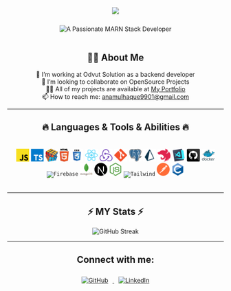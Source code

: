 <h1 align="center">
  <a href="https://anamul-port.netlify.app/">
    <img src="https://readme-typing-svg.herokuapp.com/?lines=Hello,+There!+👋;This+is+Anamul+Haque+;Full-stack+developer&center=true&size=30&color=f5881b">
  </a>
</h1>

<div align="center">
  <img src="https://i.ibb.co/sg6mwtK/ru-IIXbo-Af-WYH.gif" alt="A Passionate MARN Stack Developer" />
</div>

<br/>

<div align="center">
  <h2>🙋‍♂️ About Me</h2>
  <p>
    🌱 I’m working at Odvut Solution as a backend developer<br>
    👯 I’m looking to collaborate on OpenSource Projects<br>
    👨‍💻 All of my projects are available at <a href="https://anamul-port.netlify.app/">My Portfolio</a><br>
    📫 How to reach me: <a href="mailto:anamulhaque9901@gmail.com">anamulhaque9901@gmail.com</a>
  </p>
</div>

<hr>

<h2 align="center">🔥 Languages & Tools & Abilities 🔥</h2>

<div align="center">
  <p style="padding: 20px;">
    <code><img title="Javascript" height="30" src="images/javascript.svg"></code>
    <code><img title="Typescript" height="30" src="https://raw.githubusercontent.com/devicons/devicon/master/icons/typescript/typescript-original.svg"></code>
    <code><img title="Problem Solving" height="30" src="images/problemSolving.png"></code>
    <code><img title="HTML5" height="30" src="images/html5.svg"></code>
    <code><img title="CSS" height="30" src="images/css.svg"></code>
    <code><img title="React" height="30" src="images/react-original.svg"></code>
    <code><img title="Redux" height="30" src="images/redux.svg"></code>
    <code><img title="Git" height="30" src="images/git-original.svg"></code>
    <code><img title="PostgreSQL" height="30" src="images/postgresql.svg"></code>
    <code><img title="Prisma" height="30" src="images/prisma.svg"></code>
    <code><img title="NestJS" height="30" src="images/nestjs.svg"></code>
    <code><img title="Visual Studio Code" height="30" src="images/vscode.png"></code>
    <code><img title="GitHub" height="30" src="images/github.svg"></code>
    <code><img title="Docker" height="30" src="https://raw.githubusercontent.com/devicons/devicon/master/icons/docker/docker-original-wordmark.svg"></code>
    <code><img title="Firebase" height="30" src="https://www.vectorlogo.zone/logos/firebase/firebase-icon.svg"></code>
    <code><img title="MongoDB" height="30" src="https://raw.githubusercontent.com/devicons/devicon/master/icons/mongodb/mongodb-original-wordmark.svg"></code>
    <code><img title="Next.js" height="30" src="images/nextjs.svg"></code>
    <code><img title="Node.js" height="30" src="images/nodejs.svg"></code>
    <code><img title="Tailwind" height="30" src="https://www.vectorlogo.zone/logos/tailwindcss/tailwindcss-icon.svg"></code>
    <code><img title="Postman" height="30" src="images/postman.svg"></code>
    <code><img title="C" height="30" src="https://raw.githubusercontent.com/devicons/devicon/master/icons/c/c-original.svg"></code>
  </p>
</div>

<hr>

<h2 align="center">⚡ MY Stats ⚡</h2>
<div align="center">
  <p>
    <img src="https://github-readme-streak-stats.herokuapp.com/?user=Anamul9901&theme=dark" alt="GitHub Streak" />
  </p>
</div>

<hr>

<h2 align="center">Connect with me:</h2>
<div align="center">
  <p>
    <a href="https://github.com/Anamul9901" target="_blank">
      <img src="https://cdn.jsdelivr.net/npm/simple-icons@3.0.1/icons/github.svg" alt="GitHub" height="40" style="margin: 10px;">
    </a>
    <a href="https://www.linkedin.com/in/anamul-haque-772264299/" target="_blank">
      <img src="https://cdn.jsdelivr.net/npm/simple-icons@3.0.1/icons/linkedin.svg" alt="LinkedIn" height="40" style="margin: 10px;">
    </a>
  </p>
</div>

